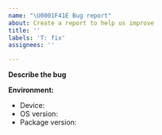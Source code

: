 ```yaml
---
name: "\U0001F41E Bug report"
about: Create a report to help us improve
title: ''
labels: 'T: fix'
assignees: ''

---
```


<!-- Thanks for taking the time to file an issue! -->

**Describe the bug**
<!-- A clear and concise description of what the bug is. -->


<!-- If applicable, add screenshots to help explain your problem
**Screenshots**

| Description 1  | Description 2  |
| :------------: | :------------: |
| <screenshot 1> | <screenshot 2> |
-->

**Environment:**
<!-- Please complete the following information: -->
- Device:  <!-- e.g. Samsung Galaxy S8+ -->
- OS version:  <!-- e.g. Android 9.0.0 -->
- Package version:  <!-- e.g. 1.0.2 -->
